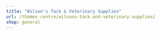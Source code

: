 ```yaml
---
title: "Wilson's Tack & Veterinary Supplies"
url: /thames-centre/wilsons-tack-and-veterinary-supplies/
shop: general
---
```

